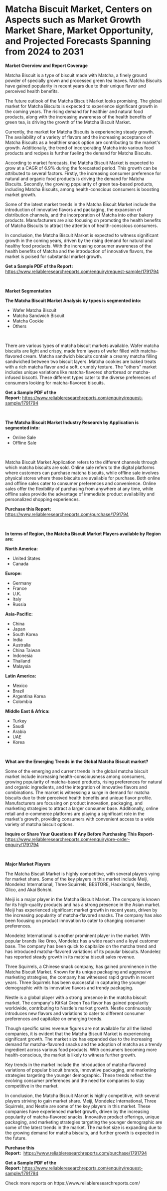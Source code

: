 <p><h1>Matcha Biscuit Market, Centers on Aspects such as Market Growth Market Share, Market Opportunity, and Projected Forecasts Spanning from 2024 to 2031</h1></p><p><strong>Market Overview and Report Coverage</strong></p>
<p><p>Matcha Biscuit is a type of biscuit made with Matcha, a finely ground powder of specially grown and processed green tea leaves. Matcha Biscuits have gained popularity in recent years due to their unique flavor and perceived health benefits.</p><p>The future outlook of the Matcha Biscuit Market looks promising. The global market for Matcha Biscuits is expected to experience significant growth in the coming years. The rising demand for healthier and natural food products, along with the increasing awareness of the health benefits of green tea, is driving the growth of the Matcha Biscuit Market.</p><p>Currently, the market for Matcha Biscuits is experiencing steady growth. The availability of a variety of flavors and the increasing acceptance of Matcha Biscuits as a healthier snack option are contributing to the market's growth. Additionally, the trend of incorporating Matcha into various food products and recipes is further fueling the demand for Matcha Biscuits.</p><p>According to market forecasts, the Matcha Biscuit Market is expected to grow at a CAGR of 6.9% during the forecasted period. This growth can be attributed to several factors. Firstly, the increasing consumer preference for natural and organic food products is driving the demand for Matcha Biscuits. Secondly, the growing popularity of green tea-based products, including Matcha Biscuits, among health-conscious consumers is boosting market growth.</p><p>Some of the latest market trends in the Matcha Biscuit Market include the introduction of innovative flavors and packaging, the expansion of distribution channels, and the incorporation of Matcha into other bakery products. Manufacturers are also focusing on promoting the health benefits of Matcha Biscuits to attract the attention of health-conscious consumers.</p><p>In conclusion, the Matcha Biscuit Market is expected to witness significant growth in the coming years, driven by the rising demand for natural and healthy food products. With the increasing consumer awareness of the health benefits of Matcha and the introduction of innovative flavors, the market is poised for substantial market growth.</p></p>
<p><strong>Get a Sample PDF of the Report:</strong> <a href="https://www.reliableresearchreports.com/enquiry/request-sample/1791794">https://www.reliableresearchreports.com/enquiry/request-sample/1791794</a></p>
<p>&nbsp;</p>
<p><strong>Market Segmentation</strong></p>
<p><strong>The Matcha Biscuit Market Analysis by types is segmented into:</strong></p>
<p><ul><li>Wafer Matcha Biscuit</li><li>Matcha Sandwich Biscuit</li><li>Matcha Cookie</li><li>Others</li></ul></p>
<p>&nbsp;</p>
<p><p>There are various types of matcha biscuit markets available. Wafer matcha biscuits are light and crispy, made from layers of wafer filled with matcha-flavored cream. Matcha sandwich biscuits contain a creamy matcha filling sandwiched between two biscuit layers. Matcha cookies are baked treats with a rich matcha flavor and a soft, crumbly texture. The "others" market includes unique variations like matcha-flavored shortbread or matcha-infused biscotti. These different types cater to the diverse preferences of consumers looking for matcha-flavored biscuits.</p></p>
<p><strong>Get a Sample PDF of the Report:</strong>&nbsp;<a href="https://www.reliableresearchreports.com/enquiry/request-sample/1791794">https://www.reliableresearchreports.com/enquiry/request-sample/1791794</a></p>
<p>&nbsp;</p>
<p><strong>The Matcha Biscuit Market Industry Research by Application is segmented into:</strong></p>
<p><ul><li>Online Sale</li><li>Offline Sale</li></ul></p>
<p>&nbsp;</p>
<p><p>Matcha Biscuit Market Application refers to the different channels through which matcha biscuits are sold. Online sale refers to the digital platforms where customers can purchase matcha biscuits, while offline sale involves physical stores where these biscuits are available for purchase. Both online and offline sales cater to consumer preferences and convenience. Online sales offer the flexibility of purchasing from anywhere at any time, while offline sales provide the advantage of immediate product availability and personalized shopping experiences.</p></p>
<p><strong>Purchase this Report:</strong>&nbsp; <a href="https://www.reliableresearchreports.com/purchase/1791794">https://www.reliableresearchreports.com/purchase/1791794</a></p>
<p>&nbsp;</p>
<p><strong>In terms of Region, the Matcha Biscuit Market Players available by Region are:</strong></p>
<p>
    <p> <strong> North America: </strong>
        <ul>
            <li>United States</li>
            <li>Canada</li>
        </ul>
        </p> 
    <p> <strong> Europe: </strong>
        <ul>
            <li>Germany</li>
            <li>France</li>
            <li>U.K.</li>
            <li>Italy</li>
            <li>Russia</li>
        </ul>
        </p> 
    <p> <strong> Asia-Pacific: </strong>
        <ul>
            <li>China</li>
            <li>Japan</li>
            <li>South Korea</li>
            <li>India</li>
            <li>Australia</li>
            <li>China Taiwan</li>
            <li>Indonesia</li>
            <li>Thailand</li>
            <li>Malaysia</li>
        </ul>
        </p> 
    <p> <strong> Latin America: </strong>
        <ul>
            <li>Mexico</li>
            <li>Brazil</li>
            <li>Argentina Korea</li>
            <li>Colombia</li>
        </ul>
        </p> 
    <p> <strong> Middle East & Africa: </strong>
        <ul>
            <li>Turkey</li>
            <li>Saudi</li>
            <li>Arabia</li>
            <li>UAE</li>
            <li>Korea</li>
        </ul>
    </p>
    </p>
<p>&nbsp;</p>
<p><strong>What are the Emerging Trends in the Global Matcha Biscuit market?</strong></p>
<p><p>Some of the emerging and current trends in the global matcha biscuit market include increasing health-consciousness among consumers, growing popularity of matcha-based products, rising preferences for natural and organic ingredients, and the integration of innovative flavors and combinations. The market is witnessing a surge in demand for matcha biscuits due to their perceived health benefits and unique flavor profile. Manufacturers are focusing on product innovation, packaging, and marketing strategies to attract a larger consumer base. Additionally, online retail and e-commerce platforms are playing a significant role in the market's growth, providing consumers with convenient access to a wide variety of matcha biscuit options.</p></p>
<p><strong>Inquire or Share Your Questions If Any Before Purchasing This Report</strong>- <a href="https://www.reliableresearchreports.com/enquiry/pre-order-enquiry/1791794">https://www.reliableresearchreports.com/enquiry/pre-order-enquiry/1791794</a></p>
<p>&nbsp;</p>
<p><strong>Major Market Players</strong></p>
<p><p>The Matcha Biscuit Market is highly competitive, with several players vying for market share. Some of the key players in this market include Meiji, Mondelez International, Three Squirrels, BESTORE, Haoxiangni, Nestle, Glico, and Akai Bohshi.</p><p>Meiji is a major player in the Matcha Biscuit Market. The company is known for its high-quality products and has a strong presence in the Asian market. Meiji has experienced significant market growth in recent years, driven by the increasing popularity of matcha-flavored snacks. The company has also been focusing on product innovation to cater to changing consumer preferences.</p><p>Mondelez International is another prominent player in the market. With popular brands like Oreo, Mondelez has a wide reach and a loyal customer base. The company has been quick to capitalize on the matcha trend and has introduced matcha-flavored variations of its popular biscuits. Mondelez has reported steady growth in its matcha biscuit sales revenue.</p><p>Three Squirrels, a Chinese snack company, has gained prominence in the Matcha Biscuit Market. Known for its unique packaging and aggressive marketing strategies, the company has witnessed rapid growth in recent years. Three Squirrels has been successful in capturing the younger demographic with its innovative flavors and trendy packaging.</p><p>Nestle is a global player with a strong presence in the matcha biscuit market. The company's KitKat Green Tea flavor has gained popularity worldwide, contributing to Nestle's market growth. Nestle continuously introduces new flavors and variations to cater to different consumer preferences and capitalize on emerging trends.</p><p>Though specific sales revenue figures are not available for all the listed companies, it is evident that the Matcha Biscuit Market is experiencing significant growth. The market size has expanded due to the increasing demand for matcha-flavored snacks and the adoption of matcha as a trendy ingredient across various food products. With consumers becoming more health-conscious, the market is likely to witness further growth.</p><p>Key trends in the market include the introduction of matcha-flavored variations of popular biscuit brands, innovative packaging, and marketing strategies targeting the younger demographic. These trends reflect the evolving consumer preferences and the need for companies to stay competitive in the market.</p><p>In conclusion, the Matcha Biscuit Market is highly competitive, with several players striving to gain market share. Meiji, Mondelez International, Three Squirrels, and Nestle are some of the key players in this market. These companies have experienced market growth, driven by the increasing popularity of matcha-flavored snacks. Innovative product offerings, unique packaging, and marketing strategies targeting the younger demographic are some of the latest trends in the market. The market size is expanding due to the growing demand for matcha biscuits, and further growth is expected in the future.</p></p>
<p><strong>Purchase this Report:</strong>&nbsp;&nbsp;<a href="https://www.reliableresearchreports.com/purchase/1791794">https://www.reliableresearchreports.com/purchase/1791794</a></p>
<p></p>
<p><strong>Get a Sample PDF of the Report:</strong>&nbsp;<a href="https://www.reliableresearchreports.com/enquiry/request-sample/1791794">https://www.reliableresearchreports.com/enquiry/request-sample/1791794</a></p>
<p>Check more reports on https://www.reliableresearchreports.com/</p>